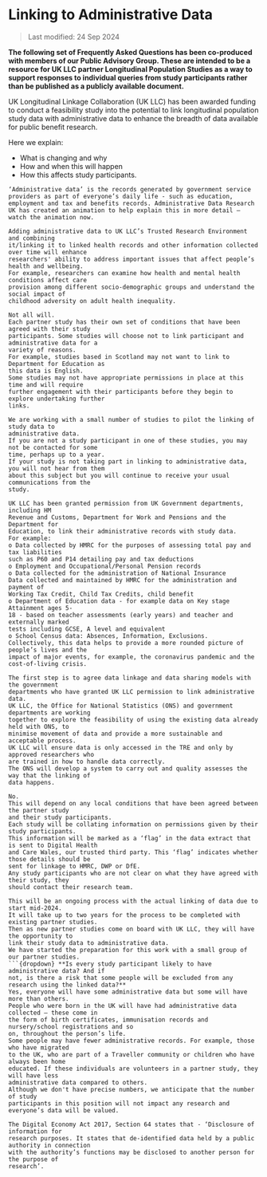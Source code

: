 # Linking to Administrative Data

>Last modified: 24 Sep 2024

**The following set of Frequently Asked Questions has been co-produced with members of our Public Advisory Group. These are intended to be a resource for UK LLC partner Longitudinal Population Studies as a way to support responses to individual queries from study participants rather than be published as a publicly available document.**

UK Longitudinal Linkage Collaboration (UK LLC) has been awarded funding to conduct a feasibility study into the potential to link longitudinal population study data with administrative data to enhance the breadth of data available for public benefit research.

Here we explain:
- What is changing and why
- How and when this will happen 
- How this affects study participants.

```{dropdown} **What is 'administrative data'?**
‘Administrative data’ is the records generated by government service providers as part of everyone’s daily life - such as education, employment and tax and benefits records. Administrative Data Research UK has created an animation to help explain this in more detail – watch the animation now.
```
```{dropdown} **Why is UK LLC expanding its work to include administrative data linkages to existing Longitudinal Population Study data?**
Adding administrative data to UK LLC’s Trusted Research Environment and combining 
it/linking it to linked health records and other information collected over time will enhance 
researchers' ability to address important issues that affect people’s health and wellbeing.
For example, researchers can examine how health and mental health conditions affect care 
provision among different socio-demographic groups and understand the social impact of 
childhood adversity on adult health inequality.
```
```{dropdown} **Are all partner studies taking part?**
Not all will. 
Each partner study has their own set of conditions that have been agreed with their study 
participants. Some studies will choose not to link participant and administrative data for a 
variety of reasons. 
For example, studies based in Scotland may not want to link to Department for Education as 
this data is English. 
Some studies may not have appropriate permissions in place at this time and will require 
further engagement with their participants before they begin to explore undertaking further 
links.
```
```{dropdown} **How and when will my study let me know when this might happen?**
We are working with a small number of studies to pilot the linking of study data to 
administrative data. 
If you are not a study participant in one of these studies, you may not be contacted for some 
time, perhaps up to a year. 
If your study is not taking part in linking to administrative data, you will not hear from them 
about this subject but you will continue to receive your usual communications from the
study.
```
```{dropdown} **What types of administrative data are you linking to study data and why?**
UK LLC has been granted permission from UK Government departments, including HM 
Revenue and Customs, Department for Work and Pensions and the Department for 
Education, to link their administrative records with study data.
For example: 
o Data collected by HMRC for the purposes of assessing total pay and tax liabilities 
such as P60 and P14 detailing pay and tax deductions
o Employment and Occupational/Personal Pension records 
o Data collected for the administration of National Insurance
Data collected and maintained by HMRC for the administration and payment of 
Working Tax Credit, Child Tax Credits, child benefit 
o Department of Education data - for example data on Key stage Attainment ages 5-
18 - based on teacher assessments (early years) and teacher and externally marked 
tests including GCSE, A level and equivalent
o School Census data: Absences, Information, Exclusions.
Collectively, this data helps to provide a more rounded picture of people’s lives and the 
impact of major events, for example, the coronavirus pandemic and the cost-of-living crisis.
```
```{dropdown} **How will administrative data linkages happen at UK LLC?**
The first step is to agree data linkage and data sharing models with the government 
departments who have granted UK LLC permission to link administrative data.
UK LLC, the Office for National Statistics (ONS) and government departments are working 
together to explore the feasibility of using the existing data already held with ONS, to 
minimise movement of data and provide a more sustainable and acceptable process.
UK LLC will ensure data is only accessed in the TRE and only by approved researchers who 
are trained in how to handle data correctly.
The ONS will develop a system to carry out and quality assesses the way that the linking of 
data happens. 
```
```{dropdown} **I’m a study participant in a partner study. Do I have to have my data linked?**
No.
This will depend on any local conditions that have been agreed between the partner study 
and their study participants.
Each study will be collating information on permissions given by their study participants. 
This information will be marked as a ‘flag’ in the data extract that is sent to Digital Health 
and Care Wales, our trusted third party. This ‘flag’ indicates whether those details should be 
sent for linkage to HMRC, DWP or DfE. 
Any study participants who are not clear on what they have agreed with their study, they 
should contact their research team.
```
```{dropdown} **When will linking administrative data happen at UK LLC?**
This will be an ongoing process with the actual linking of data due to start mid-2024.
It will take up to two years for the process to be completed with existing partner studies. 
Then as new partner studies come on board with UK LLC, they will have the opportunity to 
link their study data to administrative data. 
We have started the preparation for this work with a small group of our partner studies.
```{dropdown} **Is every study participant likely to have administrative data? And if 
not, is there a risk that some people will be excluded from any 
research using the linked data?**
Yes, everyone will have some administrative data but some will have more than others.
People who were born in the UK will have had administrative data collected – these come in 
the form of birth certificates, immunisation records and nursery/school registrations and so 
on, throughout the person’s life.
Some people may have fewer administrative records. For example, those who have migrated 
to the UK, who are part of a Traveller community or children who have always been home 
educated. If these individuals are volunteers in a partner study, they will have less 
administrative data compared to others. 
Although we don't have precise numbers, we anticipate that the number of study 
participants in this position will not impact any research and everyone’s data will be valued.
```
```{dropdown} **What is the legal basis to link to administrative data?**
The Digital Economy Act 2017, Section 64 states that - ‘Disclosure of information for 
research purposes. It states that de-identified data held by a public authority in connection 
with the authority’s functions may be disclosed to another person for the purpose of 
research’.
```